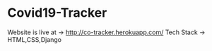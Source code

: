 # Covid19-Tracker

Website is live at -> http://co-tracker.herokuapp.com/
Tech Stack -> HTML,CSS,Django
